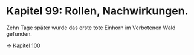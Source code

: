 # Kapitel 99: Rollen, Nachwirkungen.

Zehn Tage später wurde das erste tote Einhorn im Verbotenen Wald gefunden.

→ [Kapitel 100](Kapitel-100.md)
